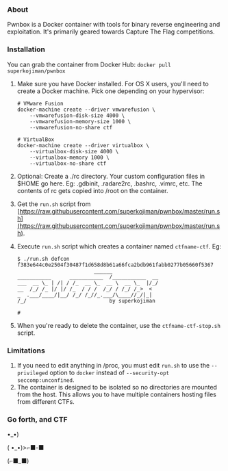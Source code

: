 ### About
Pwnbox is a Docker container with tools for binary reverse engineering and exploitation. It's primarily geared towards Capture The Flag competitions. 

### Installation
You can grab the container from Docker Hub: `docker pull superkojiman/pwnbox`
 1. Make sure you have Docker installed. For OS X users, you'll need to create a Docker machine. Pick one depending on your hypervisor:

        # VMware Fusion
        docker-machine create --driver vmwarefusion \
            --vmwarefusion-disk-size 4000 \
            --vmwarefusion-memory-size 1000 \
            --vmwarefusion-no-share ctf

        # VirtualBox
        docker-machine create --driver virtualbox \
            --virtualbox-disk-size 4000 \
            --virtualbox-memory 1000 \
            --virtualbox-no-share ctf

 1. Optional: Create a ./rc directory. Your custom configuration files in $HOME go here. Eg: .gdbinit, .radare2rc, .bashrc, .vimrc, etc. The contents of rc gets copied into /root on the container. 
 1. Get the `run.sh` script from [https://raw.githubusercontent.com/superkojiman/pwnbox/master/run.sh](https://raw.githubusercontent.com/superkojiman/pwnbox/master/run.sh). 
 1. Execute `run.sh` script which creates a container named `ctfname-ctf`. Eg:

        $ ./run.sh defcon
        f383e644c0e2504f30487f1d658d8b61a66fca2bdb961fabb0277b05660f5367
                                 ______
        ___________      ___________  /___________  __
        ___  __ \_ | /| / /_  __ \_  __ \  __ \_  |/_/
        __  /_/ /_ |/ |/ /_  / / /  /_/ / /_/ /_>  <
        _  .___/____/|__/ /_/ /_//_.___/\____//_/|_|
        /_/                           by superkojiman

        #
 1. When you're ready to delete the container, use the `ctfname-ctf-stop.sh` script.

### Limitations
 1. If you need to edit anything in /proc, you must edit `run.sh` to use the `--privileged` option to `docker` instead of `--security-opt seccomp:unconfined`. 
 1. The container is designed to be isolated so no directories are mounted from the host. This allows you to have multiple containers hosting files from different CTFs. 


### Go forth, and CTF 
•_•)

( •_•)>⌐■-■

(⌐■_■)
